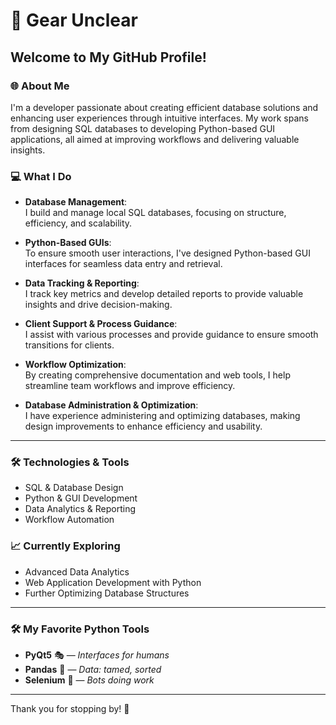# 👋 Gear Unclear

## Welcome to My GitHub Profile!

### 🌐 About Me

I'm a developer passionate about creating efficient database solutions and enhancing user experiences through intuitive interfaces. My work spans from designing SQL databases to developing Python-based GUI applications, all aimed at improving workflows and delivering valuable insights.

### 💻 What I Do

- **Database Management**:  
  I build and manage local SQL databases, focusing on structure, efficiency, and scalability.

- **Python-Based GUIs**:  
  To ensure smooth user interactions, I've designed Python-based GUI interfaces for seamless data entry and retrieval.

- **Data Tracking & Reporting**:  
  I track key metrics and develop detailed reports to provide valuable insights and drive decision-making.

- **Client Support & Process Guidance**:  
  I assist with various processes and provide guidance to ensure smooth transitions for clients.

- **Workflow Optimization**:  
  By creating comprehensive documentation and web tools, I help streamline team workflows and improve efficiency.

- **Database Administration & Optimization**:  
  I have experience administering and optimizing databases, making design improvements to enhance efficiency and usability.

---

### 🛠️ Technologies & Tools
- SQL & Database Design
- Python & GUI Development
- Data Analytics & Reporting
- Workflow Automation

### 📈 Currently Exploring
- Advanced Data Analytics
- Web Application Development with Python
- Further Optimizing Database Structures

---

### 🛠️ My Favorite Python Tools

- **PyQt5** 🎭 — *Interfaces for humans*  
- **Pandas** 🐼 — *Data: tamed, sorted*  
- **Selenium** 🤖 — *Bots doing work*  

---

Thank you for stopping by! 🚀
